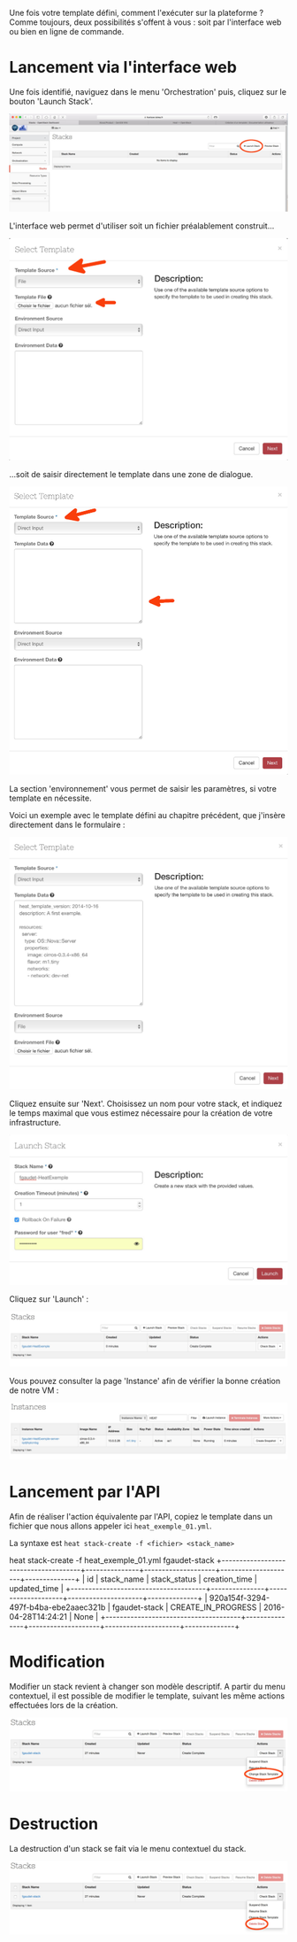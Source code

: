 Une fois votre template défini, comment l'exécuter sur la plateforme ? Comme toujours, deux possibilités s'offent à vous : soit par l'interface web ou bien en ligne de commande.

# Lancement via l'interface web

 Une fois identifié, naviguez dans le menu 'Orchestration' puis, cliquez sur le bouton 'Launch Stack'.

![Local Image](./images/heat-01.jpg) 

L'interface web permet d'utiliser soit un fichier préalablement construit...

![Local Image](./images/heat-02.jpg)

...soit de saisir directement le template dans une zone de dialogue.

![Local Image](./images/heat-03.jpg)

La section 'environnement' vous permet de saisir les paramètres, si votre template en nécessite.

Voici un exemple avec le template défini au chapitre précédent, que j'insère directement dans le formulaire :

![Local Image](./images/heat-07.jpg)

Cliquez ensuite sur 'Next'. Choisissez un nom pour votre stack, et indiquez le temps maximal que vous estimez nécessaire pour la création de votre infrastructure.

![Local Image](./images/heat-04.jpg)

Cliquez sur 'Launch' :

![Local Image](./images/heat-05.jpg)

Vous pouvez consulter la page 'Instance' afin de vérifier la bonne création de notre VM :

![Local Image](./images/heat-06.jpg)

# Lancement par l'API

Afin de réaliser l'action équivalente par l'API, copiez le template dans un fichier que nous allons appeler ici `heat_exemple_01.yml`.

La syntaxe est `heat stack-create -f <fichier> <stack_name>`

<div class="command-line"><span class="command"> heat stack-create -f heat_exemple_01.yml fgaudet-stack</span>
<span class="output">
+--------------------------------------+---------------+--------------------+---------------------+--------------+
| id                                   | stack_name    | stack_status       | creation_time       | updated_time |
+--------------------------------------+---------------+--------------------+---------------------+--------------+
| 920a154f-3294-497f-b4ba-ebe2aaec321b | fgaudet-stack | CREATE_IN_PROGRESS | 2016-04-28T14:24:21 | None         |
+--------------------------------------+---------------+--------------------+---------------------+--------------+
</span></div>

# Modification

Modifier un stack revient à changer son modèle descriptif. A partir du menu contextuel, il est possible de modifier le template, suivant les même actions effectuées lors de la création.

![Local Image](./images/heat-15.jpg)

# Destruction

La destruction d'un stack se fait via le menu contextuel du stack.

![Local Image](./images/heat-14.jpg)